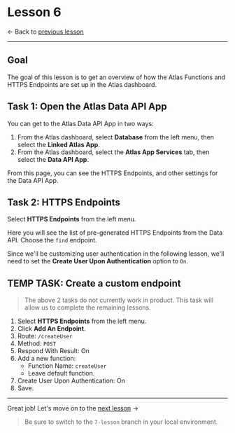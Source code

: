 # Lesson 6

<- Back to [previous lesson](https://github.com/mongodb-developer/social-app-demo/tree/5-lesson)

---

## Goal

The goal of this lesson is to get an overview of how the Atlas Functions and HTTPS Endpoints are set up in the Atlas dashboard.

## Task 1: Open the Atlas Data API App

You can get to the Atlas Data API App in two ways:
1. From the Atlas dashboard, select **Database** from the left menu, then select the **Linked Atlas App**.
1. From the Atlas dashboard, select the **Atlas App Services** tab, then select the **Data API App**.

From this page, you can see the HTTPS Endpoints, and other settings for the Data API App.

## Task 2: HTTPS Endpoints

Select **HTTPS Endpoints** from the left menu.

Here you will see the list of pre-generated HTTPS Endpoints from the Data API. Choose the `find` endpoint. 

Since we'll be customizing user authentication in the following lesson, we'll need to set the **Create User Upon Authentication** option to `On`.

## TEMP TASK: Create a custom endpoint

> The above 2 tasks do not currently work in product. This task will allow us to complete the remaining lessons.

1. Select **HTTPS Endpoints** from the left menu.
1. Click **Add An Endpoint**.
1. Route: `/createUser`
1. Method: `POST`
1. Respond With Result: On
1. Add a new function:
    - Function Name: `createUser`
    - Leave default function.
1. Create User Upon Authentication: On
1. Save.

---

Great job! Let's move on to the [next lesson](https://github.com/mongodb-developer/social-app-demo/tree/7-lesson) ->

> Be sure to switch to the `7-lesson` branch in your local environment.
